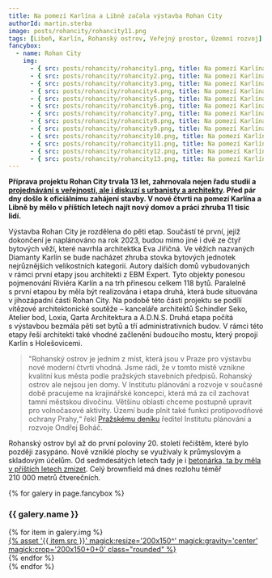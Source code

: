 ```yaml
---
title: Na pomezí Karlína a Libně začala výstavba Rohan City
authorId: martin.sterba
image: posts/rohancity/rohancity11.png
tags: [Libeň, Karlín, Rohanský ostrov, Veřejný prostor, Územní rozvoj]
fancybox:
  - name: Rohan City
    img:
      - { src: posts/rohancity/rohancity1.png, title: Na pomezí Karlína a Libně začala výstavba Rohan City 1 }
      - { src: posts/rohancity/rohancity2.png, title: Na pomezí Karlína a Libně začala výstavba Rohan City 2 }
      - { src: posts/rohancity/rohancity3.png, title: Na pomezí Karlína a Libně začala výstavba Rohan City 3 }
      - { src: posts/rohancity/rohancity4.png, title: Na pomezí Karlína a Libně začala výstavba Rohan City 4 }
      - { src: posts/rohancity/rohancity5.png, title: Na pomezí Karlína a Libně začala výstavba Rohan City 5 }
      - { src: posts/rohancity/rohancity6.png, title: Na pomezí Karlína a Libně začala výstavba Rohan City 6 }
      - { src: posts/rohancity/rohancity7.png, title: Na pomezí Karlína a Libně začala výstavba Rohan City 7 }
      - { src: posts/rohancity/rohancity8.png, title: Na pomezí Karlína a Libně začala výstavba Rohan City 8 }
      - { src: posts/rohancity/rohancity9.png, title: Na pomezí Karlína a Libně začala výstavba Rohan City 9 }
      - { src: posts/rohancity/rohancity10.png, title: Na pomezí Karlína a Libně začala výstavba Rohan City 10 }
      - { src: posts/rohancity/rohancity11.png, title: Na pomezí Karlína a Libně začala výstavba Rohan City 11 }
      - { src: posts/rohancity/rohancity12.png, title: Na pomezí Karlína a Libně začala výstavba Rohan City 12 }
      - { src: posts/rohancity/rohancity13.png, title: Na pomezí Karlína a Libně začala výstavba Rohan City 13 }
---
```


**Příprava projektu Rohan City trvala 13 let, zahrnovala nejen řadu studií a [projednávání s veřejností, ale i diskuzí s urbanisty a architekty](https://praha8.pirati.cz/aktuality/jaka-bude-budoucnost-rohanskeho-ostrova-zapojte-se-do-diskuze.html). Před pár dny došlo k oficiálnímu zahájení stavby. V nové čtvrti na pomezí Karlína a Libně by mělo v příštích letech najít nový domov a práci zhruba 11 tisíc lidí.**

Výstavba Rohan City je rozdělena do pěti etap. Součástí té první, jejíž dokončení je naplánováno na rok 2023, budou mimo jiné i dvě ze čtyř bytových věží, které navrhla architektka Eva Jiřičná. Ve věžích nazvaných Diamanty Karlín se bude nacházet zhruba stovka bytových jednotek nejrůznějších velikostních kategorií. Autory dalších domů vybudovaných v rámci první etapy jsou architekti z EBM Expert. Tyto objekty ponesou pojmenování Riviéra Karlín a na trh přinesou celkem 118 bytů. Paralelně s první etapou by měla být realizována i etapa druhá, která bude situována v jihozápadní části Rohan City. Na podobě této části projektu se podílí vítězové architektonické soutěže – kanceláře architektů Schindler Seko, Atelier bod, Loxia, Qarta Architektura a A.D.N.S. Druhá etapa počítá s výstavbou bezmála pěti set bytů a tří administrativních budov. V rámci této etapy řeší architekti také vhodné začlenění budoucího mostu, který propojí Karlín s Holešovicemi.

>"Rohanský ostrov je jedním z míst, která jsou v Praze pro výstavbu nové moderní čtvrti vhodná. Jsme rádi, že v tomto místě vznikne kvalitní kus města podle pražských stavebních předpisů. Rohanský ostrov ale nejsou jen domy. V Institutu plánování a rozvoje v současné době pracujeme na krajinářské koncepci, která má za cíl zachovat tamní městskou divočinu. Většinu oblasti chceme postupně upravit pro volnočasové aktivity. Území bude plnit také funkci protipovodňové ochrany Prahy,“ řekl [Pražskému deníku](https://prazsky.denik.cz/zpravy_region/rohan-city-stavba-ctvrt-praha-20210916.html) ředitel Institutu plánování a rozvoje Ondřej Boháč.

Rohanský ostrov byl až do první poloviny 20. století řečištěm, které bylo později zasypáno. Nově vzniklé plochy se využívaly k průmyslovým a skladovým účelům. Od sedmdesátých letech tady je i [betonárka, ta by měla v příštích letech zmizet](https://praha8.pirati.cz/aktuality/neprodlouzili-jsme-smlouvu-s-betonarkou.html). Celý brownfield má dnes rozlohu téměř 210 000 metrů čtverečních.

{% for galery in page.fancybox %}
<div class="mt-4">
  <h3>{{ galery.name }}</h3>
  <div class="grid grid-cols-4 gap-4">
  {% for item in galery.img %}
    <div class="">
      <a data-fancybox="gallery" href="{% asset '{{ item.src }}' @path %}" data-caption="{{ item.title }}">{% asset '{{ item.src }}' magick:resize='200x150^' magick:gravity='center' magick:crop='200x150+0+0' class="rounded" %}</a>
    </div>
  {% endfor %}
  </div>
</div>
{% endfor %}

